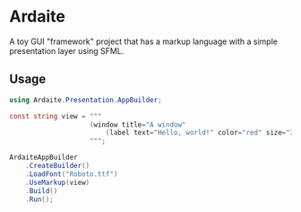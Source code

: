 # Ardaite
A toy GUI "framework" project that has a markup language with a simple presentation layer using SFML.

## Usage
```cs
using Ardaite.Presentation.AppBuilder;

const string view = """
                    (window title="A window"
                        (label text="Hello, world!" color="red" size="30"))
                    """;

ArdaiteAppBuilder
    .CreateBuilder()
    .LoadFont("Roboto.ttf")
    .UseMarkup(view)
    .Build()
    .Run();
```
